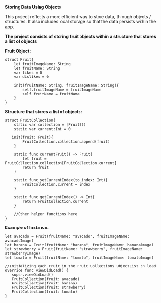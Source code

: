 **Storing Data Using Objects**

This project reflects a more efficient way to store data, through objects / structures. It also includes local storage 
so that the data persists within the app. 

**The project consists of storing fruit objects within a structure that stores a list of objects**

**Fruit Object:**

```
struct Fruit{
    let fruitImageName: String
    let fruitName: String
    var likes = 0
    var dislikes = 0
    
    init(fruitName: String, fruitImageName: String){
        self.fruitImageName = fruitImageName
        self.fruitName = fruitName
    }
}
```

**Structure that stores a list of objects:**

```
struct FruitCollection{
    static var collection = [Fruit]()
    static var current:Int = 0
    
   init(fruit: Fruit){
        FruitCollection.collection.append(fruit)
    }
    
    static func currentFruit() -> Fruit{
        let fruit = FruitCollection.collection[FruitCollection.current]
        return fruit
    }
    
    static func setCurrentIndex(to index: Int){
        FruitCollection.current = index
    }
    
    static func getCurrentIndex() -> Int{
        return FruitCollection.current
    }
    
    //Other helper functions here
}
```

**Example of Instance:**

```
let avacado = Fruit(fruitName: "avacado", fruitImageName: avacadoImage)
let banana = Fruit(fruitName: "banana", fruitImageName: bananaImage)
let strawberry = Fruit(fruitName: "strawberry", fruitImageName: strawberryImage)
let tomato = Fruit(fruitName: "tomato", fruitImageName: tomatoImage)

//Initializing each Fruit in the Fruit Collections ObjectList on load
override func viewDidLoad() {
   super.viewDidLoad()
   FruitCollection(fruit: avacado)
   FruitCollection(fruit: banana)
   FruitCollection(fruit: strawberry)
   FruitCollection(fruit: tomato)
}
```
